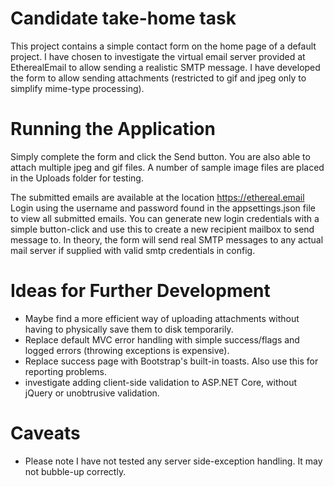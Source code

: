 # Candidate take-home task

This project contains a simple contact form on the home page of a default project.
I have chosen to investigate the virtual email server provided at EtherealEmail to allow sending a realistic SMTP message.
I have developed the form to allow sending attachments (restricted to gif and jpeg only to simplify mime-type processing).

# Running the Application

Simply complete the form and click the Send button. You are also able to attach multiple jpeg and gif files.
A number of sample image files are placed in the Uploads folder for testing.

The submitted emails are available at the location https://ethereal.email
Login using the username and password found in the appsettings.json file to view all submitted emails.
You can generate new login credentials with a simple button-click and use this to create a new recipient mailbox to send message to.
In theory, the form will send real SMTP messages to any actual mail server if supplied with valid smtp credentials in config.

# Ideas for Further Development

- Maybe find a more efficient way of uploading attachments without having to physically save them to disk temporarily.
- Replace default MVC error handling with simple success/flags and logged errors (throwing exceptions is expensive).
- Replace success page with Bootstrap's built-in toasts. Also use this for reporting problems.
- investigate adding client-side validation to ASP.NET Core, without jQuery or unobtrusive validation.

# Caveats

- Please note I have not tested any server side-exception handling. It may not bubble-up correctly.

